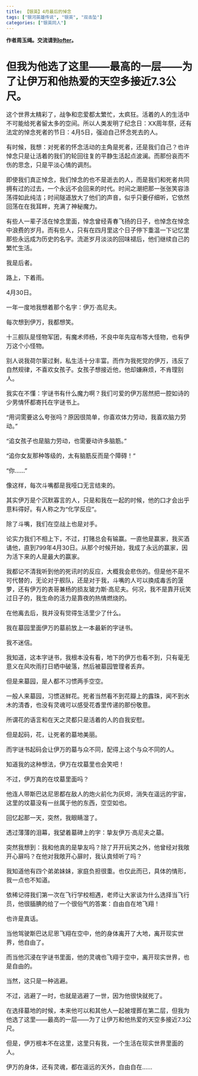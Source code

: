 ```yaml
---
title: 【银英】4月最后的悼念
tags: ["银河英雄传说", "银英", "双击坠"] 
categories: ["银英同人"]
---
```

__作者周玉绳。交流请到[lofter](https://tiara0204.lofter.com/)。__

# 但我为他选了这里——最高的一层——为了让伊万和他热爱的天空多接近7.3公尺。
<font size="3">
这个世界太精彩了，战争和恋爱都太繁忙，太疯狂。活着的人的生活中不可能给死者留太多的空间。所以人类发明了纪念日：XX周年祭，还有法定的悼念死者的节日：4月5日，强迫自己怀念死去的人。

有时候，我想：对死者的怀念活动的主角是死者，还是我们自己？也许悼念只是让活着的我们的轮回往复的平静生活起点波澜。而那份哀而不伤的思念，只是平淡心情的调剂。

即使我们真正悼念，我们悼念的也不是逝去的人，而是我们和死者共同拥有过的过去，一个永远不会回来的时代。时间之潮把那一张张笑容涤荡得如此纯洁；时间隧道放大了他们的声音，似乎只要仔细听，它依然回荡在在我耳畔，充满了神秘魔力。

有些人一辈子活在悼念里面，悼念曾经青春飞扬的日子，也悼念在悼念中浪费的岁月。而有些人，只有在四月里这个日子停下重温一下记忆里那些永远成为历史的名字。流逝岁月淡淡的回味褪后，他们继续自己的繁忙生活。

我是后者。

路上，下着雨。

4月30日。

一年一度地我想着那个名字：伊万·高尼夫。

每次想到伊万，我都想笑。

十三舰队是怪物军团，有魔术师杨，不良中年先寇布等大怪物，也有伊万这个小怪物。

别人说我荷尔蒙过剩，私生活十分丰富。而作为我死党的伊万，违反了自然规律，不喜欢女孩子。女孩子想接近他，他却嫌麻烦，不肯理别人。

我实在不懂：字谜书有什么魔力啊？我们可爱的伊万居然把一腔如诗的少男情怀都寄托在字谜书上。

“用词需要这么夸张吗？原因很简单，你喜欢体力劳动，我喜欢脑力劳动。”

“追女孩子也是脑力劳动，也需要动许多脑筋。”

“追你女友那种等级的，太有脑筋反而是个障碍！”

“你……”

像这样，每次斗嘴都是我哑口无言结束的。

其实伊万是个沉默寡言的人，只是和我在一起的时候，他的口才会出乎意料得好。有人称之为“化学反应”。

除了斗嘴，我们在空战上也是对手。

论实力我们不相上下，不过，打赌总会有输赢。一直他是赢家，我买酒请他，直到799年4月30日。从那个时候开始，我成了永远的赢家，因为活下来的人是最大的赢家。

我都记不清我听到他的死讯时的反应，大概我会悲伤的。但是他不是不可代替的，无论对于舰队，还是对于我，斗嘴的人可以换成毒舌的菠萝，还有伊万的表哥兼杨的损友玻力斯·高尼夫。何况，我不是靠开玩笑过日子的，我生命的活力是靠夜的热情燃烧的。

在他离去后，我并没有觉得生活里少了什么。

我在墓园里面伊万的墓前放上一本最新的字谜书。

我不迷信。

我知道，这本字谜书，我根本没有看，地下的伊万也看不到，只有毫无意义在风吹雨打日晒中破落，然后被墓园管理者丢弃。

但是来墓园，是人都不习惯两手空空。

一般人来墓园，习惯送鲜花。死者当然看不到花瓣上的露珠，闻不到水木的清香，也没有灵魂可以感受花香里传递的那份敬意。

所谓花的语言和在天之灵都只是活着的人的自我安慰。

但是起码，花，让死者的墓地美丽。

而字谜书起码会让伊万的墓与众不同，配得上这个与众不同的人。

知道我的这种想法，伊万在坟墓里也会笑吧！

不过，伊万真的在坟墓里面吗？

他连人带斯巴达尼恩都在敌人的炮火前化为灰烬，消失在遥远的宇宙，这里的坟墓没有一丝属于他的东西，空空如也。

回忆起那一天，突然，我眼睛湿了。

透过薄薄的泪幕，我望着墓碑上的字：挚友伊万·高尼夫之墓。

突然我想到：我和他真的是挚友吗？除了开开玩笑之外，他曾经对我敞开心扉吗？在他对我敞开心扉时，我认真倾听了吗？

我知道他有四个弟弟妹妹，家庭负担很重。也仅此而已，具体的情形，我一点也不知道。

依稀记得我们第一次在飞行学校相遇，老师让大家谈为什么选择当飞行员，他很腼腆的给了一个很俗气的答案：自由自在地飞翔！

也许是真话。

当他驾驶斯巴达尼恩飞翔在空中，他的身体离开了大地，离开现实世界，他自由了。

而当他沉浸在字谜书里面，他的灵魂也飞翔于空中，离开现实世界，也是自由的。

当然，这只是一种逃避。

不过，逃避了一时，也就是逃避了一世，因为他很快就死了。

在选择墓地的时候，本来他可以和其他人一起被埋葬在第二层，但我为他选了这里——最高的一层——为了让伊万和他热爱的天空多接近7.3公尺。

但是，伊万根本不在这里，这里只有我，一个生活在现实世界里面的人。

伊万的身体，还有灵魂，都在遥远的天外，自由自在……

</font>
